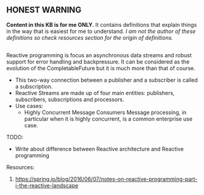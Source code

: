 ## **HONEST WARNING**

**Content in this KB is for me ONLY.**
It contains definitions that explain things in the way that is easiest for me to understand.
_I am not the author of these definitions so check resources section for the origin of definitions._

##  

Reactive programming is focus an asynchronous data streams and robust support for error handling and backpressure. It
can be considered as the evolution of the CompletableFuture but it is much more than that of course.

* This two-way connection between a publisher and a subscriber is called a subscription.
* Reactive Streams are made up of four main entities: publishers, subscribers, subscriptions and processors.
* Use cases:
    * Highly Concurrent Message Consumers Message processing, in particular when it is highly concurrent, is a common
      enterprise use case.

TODO:

* Write about difference between Reactive architecture and Reactive programming

Resources:

1. https://spring.io/blog/2016/06/07/notes-on-reactive-programming-part-i-the-reactive-landscape